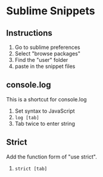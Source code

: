 Sublime Snippets
================

Instructions
------------

1. Go to sublime preferences
2. Select "browse packages"
3. Find the "user" folder
4. paste in the snippet files

console.log
----
This is a shortcut for console.log

1. Set syntax to JavaScript
2. ``` log [tab] ```
3. Tab twice to enter string

Strict
---
Add the function form of "use strict".

1. ``` strict [tab] ```